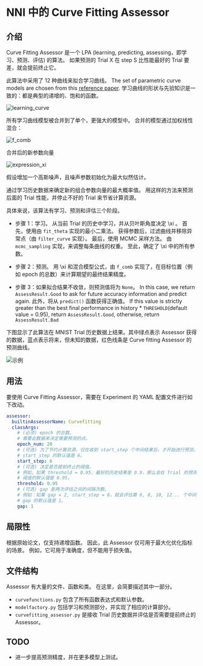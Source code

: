# NNI 中的 Curve Fitting Assessor

## 介绍

Curve Fitting Assessor 是一个 LPA (learning, predicting, assessing，即学习、预测、评估) 的算法。 如果预测的 Trial X 在 step S 比性能最好的 Trial 要差，就会提前终止它。

此算法中采用了 12 种曲线来拟合学习曲线。 The set of parametric curve models are chosen from this [reference paper][1]. 学习曲线的形状与先验知识是一致的：都是典型的递增的、饱和的函数。

![learning_curve](../../img/curvefitting_learning_curve.PNG)

所有学习曲线模型被合并到了单个，更强大的模型中。 合并的模型通过加权线性混合：

![f_comb](../../img/curvefitting_f_comb.gif)

合并后的新参数向量

![expression_xi](../../img/curvefitting_expression_xi.gif)

假设增加一个高斯噪声，且噪声参数初始化为最大似然估计。

通过学习历史数据来确定新的组合参数向量的最大概率值。 用这样的方法来预测后面的 Trial 性能，并停止不好的 Trial 来节省计算资源。

具体来说，该算法有学习、预测和评估三个阶段。

* 步骤 1：学习。 从当前 Trial 的历史中学习，并从贝叶斯角度决定 \xi 。 首先，使用由 `fit_theta` 实现的最小二乘法。 获得参数后，过滤曲线并移除异常点（由 `filter_curve` 实现）。 最后，使用 MCMC 采样方法。 由 `mcmc_sampling` 实现，来调整每条曲线的权重。 至此，确定了 \xi 中的所有参数。

* 步骤 2：预测。 用 \xi 和混合模型公式，由 `f_comb` 实现了，在目标位置（例如 epoch 的总数）来计算期望的最终结果精度。

* 步骤 3：如果拟合结果不收敛，则预测值将为 `None`。 In this case, we return `AssessResult.Good` to ask for future accuracy information and predict again. 此外，将从 `predict()` 函数获得正确值。 If this value is strictly greater than the best final performance in history * `THRESHOLD`(default value = 0.95), return `AssessResult.Good`, otherwise, return  `AssessResult.Bad`

下图显示了此算法在 MNIST Trial 历史数据上结果。其中绿点表示 Assessor 获得的数据，蓝点表示将来，但未知的数据，红色线条是 Curve fitting Assessor 的预测曲线。

![示例](../../img/curvefitting_example.PNG)

## 用法

要使用 Curve Fitting Assessor，需要在 Experiment 的 YAML 配置文件进行如下改动。

```yaml
assessor:
  builtinAssessorName: Curvefitting
  classArgs:
    # (必须) epoch 的总数。
    # 需要此数据来决定需要预测的点。
    epoch_num: 20
    # (可选) 为了节约计算资源，仅在收到 start_step 个中间结果后，才开始进行预测。
    # start_step 的默认值是 6。
    start_step: 6
    # (可选) 决定是否提前终止的阈值。
    # 例如，如果 threshold = 0.95，最好的历史结果是 0.9，那么会在 Trial 的预测值低于 0.95 * 0.9 = 0.855 时停止。
    # 阈值的默认值是 0.95。
    threshold: 0.95
    # (可选) gap 是两次评估之间的间隔次数。
    # 例如：如果 gap = 2, start_step = 6，就会评估第 6, 8, 10, 12... 个中间结果。
    # gap 的默认值是 1。
    gap: 1
```

## 局限性

根据原始论文，仅支持递增函数。 因此，此 Assessor 仅可用于最大化优化指标的场景。 例如，它可用于准确度，但不能用于损失值。

## 文件结构

Assessor 有大量的文件、函数和类。 在这里，会简要描述其中一部分。

* `curvefunctions.py` 包含了所有函数表达式和默认参数。
* `modelfactory.py` 包括学习和预测部分，并实现了相应的计算部分。
* `curvefitting_assessor.py` 是接收 Trial 历史数据并评估是否需要提前终止的 Assessor。

## TODO

* 进一步提高预测精度，并在更多模型上测试。

[1]: http://aad.informatik.uni-freiburg.de/papers/15-IJCAI-Extrapolation_of_Learning_Curves.pdf
